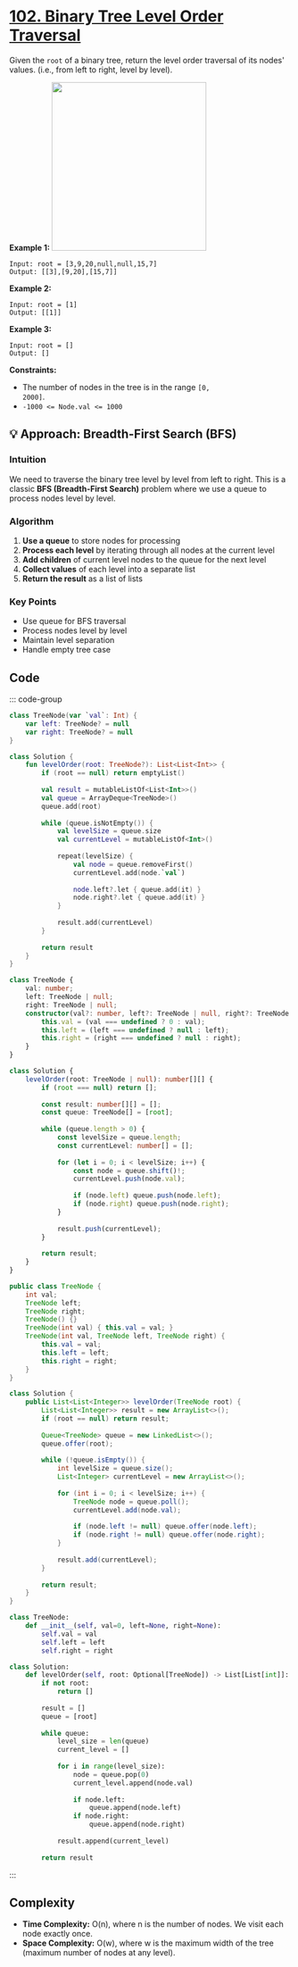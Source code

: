 # [102. Binary Tree Level Order Traversal](https://leetcode.com/problems/binary-tree-level-order-traversal/description/?envType=study-plan-v2&envId=top-interview-150)<Badge type="warning" text="Medium" />

Given the <code>root</code> of a binary tree, return the level order traversal of its nodes' values. (i.e., from left to right, level by level).

**Example 1:** 
<img alt="" src="https://assets.leetcode.com/uploads/2021/02/19/tree1.jpg" style="width: 277px; height: 302px;">

```
Input: root = [3,9,20,null,null,15,7]
Output: [[3],[9,20],[15,7]]
```

**Example 2:** 

```
Input: root = [1]
Output: [[1]]
```

**Example 3:** 

```
Input: root = []
Output: []
```

**Constraints:** 

- The number of nodes in the tree is in the range <code>[0, 2000]</code>.
- <code>-1000 <= Node.val <= 1000</code>

## 💡 Approach: Breadth-First Search (BFS)

### Intuition

We need to traverse the binary tree level by level from left to right. This is a classic **BFS (Breadth-First Search)** problem where we use a queue to process nodes level by level.

### Algorithm

1. **Use a queue** to store nodes for processing
2. **Process each level** by iterating through all nodes at the current level
3. **Add children** of current level nodes to the queue for the next level
4. **Collect values** of each level into a separate list
5. **Return the result** as a list of lists

### Key Points

- Use queue for BFS traversal
- Process nodes level by level
- Maintain level separation
- Handle empty tree case

## Code

::: code-group

```kotlin [Kotlin]
class TreeNode(var `val`: Int) {
    var left: TreeNode? = null
    var right: TreeNode? = null
}

class Solution {
    fun levelOrder(root: TreeNode?): List<List<Int>> {
        if (root == null) return emptyList()
        
        val result = mutableListOf<List<Int>>()
        val queue = ArrayDeque<TreeNode>()
        queue.add(root)
        
        while (queue.isNotEmpty()) {
            val levelSize = queue.size
            val currentLevel = mutableListOf<Int>()
            
            repeat(levelSize) {
                val node = queue.removeFirst()
                currentLevel.add(node.`val`)
                
                node.left?.let { queue.add(it) }
                node.right?.let { queue.add(it) }
            }
            
            result.add(currentLevel)
        }
        
        return result
    }
}
```

```typescript [TypeScript]
class TreeNode {
    val: number;
    left: TreeNode | null;
    right: TreeNode | null;
    constructor(val?: number, left?: TreeNode | null, right?: TreeNode | null) {
        this.val = (val === undefined ? 0 : val);
        this.left = (left === undefined ? null : left);
        this.right = (right === undefined ? null : right);
    }
}

class Solution {
    levelOrder(root: TreeNode | null): number[][] {
        if (root === null) return [];
        
        const result: number[][] = [];
        const queue: TreeNode[] = [root];
        
        while (queue.length > 0) {
            const levelSize = queue.length;
            const currentLevel: number[] = [];
            
            for (let i = 0; i < levelSize; i++) {
                const node = queue.shift()!;
                currentLevel.push(node.val);
                
                if (node.left) queue.push(node.left);
                if (node.right) queue.push(node.right);
            }
            
            result.push(currentLevel);
        }
        
        return result;
    }
}
```

```java [Java]
public class TreeNode {
    int val;
    TreeNode left;
    TreeNode right;
    TreeNode() {}
    TreeNode(int val) { this.val = val; }
    TreeNode(int val, TreeNode left, TreeNode right) {
        this.val = val;
        this.left = left;
        this.right = right;
    }
}

class Solution {
    public List<List<Integer>> levelOrder(TreeNode root) {
        List<List<Integer>> result = new ArrayList<>();
        if (root == null) return result;
        
        Queue<TreeNode> queue = new LinkedList<>();
        queue.offer(root);
        
        while (!queue.isEmpty()) {
            int levelSize = queue.size();
            List<Integer> currentLevel = new ArrayList<>();
            
            for (int i = 0; i < levelSize; i++) {
                TreeNode node = queue.poll();
                currentLevel.add(node.val);
                
                if (node.left != null) queue.offer(node.left);
                if (node.right != null) queue.offer(node.right);
            }
            
            result.add(currentLevel);
        }
        
        return result;
    }
}
```

```python [Python]
class TreeNode:
    def __init__(self, val=0, left=None, right=None):
        self.val = val
        self.left = left
        self.right = right

class Solution:
    def levelOrder(self, root: Optional[TreeNode]) -> List[List[int]]:
        if not root:
            return []
        
        result = []
        queue = [root]
        
        while queue:
            level_size = len(queue)
            current_level = []
            
            for i in range(level_size):
                node = queue.pop(0)
                current_level.append(node.val)
                
                if node.left:
                    queue.append(node.left)
                if node.right:
                    queue.append(node.right)
            
            result.append(current_level)
        
        return result
```

:::

## Complexity

- **Time Complexity:** O(n), where n is the number of nodes. We visit each node exactly once.
- **Space Complexity:** O(w), where w is the maximum width of the tree (maximum number of nodes at any level).